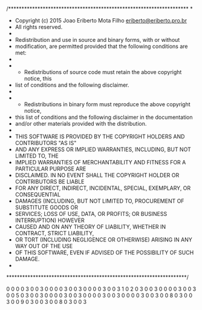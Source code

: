 /********************************************************************
*
* Copyright (c) 2015 Joao Eriberto Mota Filho <eriberto@eriberto.pro.br>
* All rights reserved.
*
* Redistribution and use in source and binary forms, with or without
* modification, are permitted provided that the following conditions are met:
*
* * Redistributions of source code must retain the above copyright notice, this
*   list of conditions and the following disclaimer.
*
* * Redistributions in binary form must reproduce the above copyright notice,
*   this list of conditions and the following disclaimer in the documentation
*   and/or other materials provided with the distribution.
*
* THIS SOFTWARE IS PROVIDED BY THE COPYRIGHT HOLDERS AND CONTRIBUTORS "AS IS"
* AND ANY EXPRESS OR IMPLIED WARRANTIES, INCLUDING, BUT NOT LIMITED TO, THE
* IMPLIED WARRANTIES OF MERCHANTABILITY AND FITNESS FOR A PARTICULAR PURPOSE ARE
* DISCLAIMED. IN NO EVENT SHALL THE COPYRIGHT HOLDER OR CONTRIBUTORS BE LIABLE
* FOR ANY DIRECT, INDIRECT, INCIDENTAL, SPECIAL, EXEMPLARY, OR CONSEQUENTIAL
* DAMAGES (INCLUDING, BUT NOT LIMITED TO, PROCUREMENT OF SUBSTITUTE GOODS OR
* SERVICES; LOSS OF USE, DATA, OR PROFITS; OR BUSINESS INTERRUPTION) HOWEVER
* CAUSED AND ON ANY THEORY OF LIABILITY, WHETHER IN CONTRACT, STRICT LIABILITY,
* OR TORT (INCLUDING NEGLIGENCE OR OTHERWISE) ARISING IN ANY WAY OUT OF THE USE
* OF THIS SOFTWARE, EVEN IF ADVISED OF THE POSSIBILITY OF SUCH DAMAGE.
*
********************************************************************/

0 0 0 0 3 0 0 3
0 0 0 0 3 0 0 3
0 0 0 0 3 0 0 3
1 0 2 0 3 0 0 3
0 0 0 0 3 0 0 3
0 0 5 0 3 0 0 3
0 0 0 0 3 0 0 3
0 0 0 0 3 0 0 3
0 0 0 0 3 0 0 3
0 0 8 0 3 0 0 3
0 0 9 0 3 0 0 3
0 0 8 0 3 0 0 3
